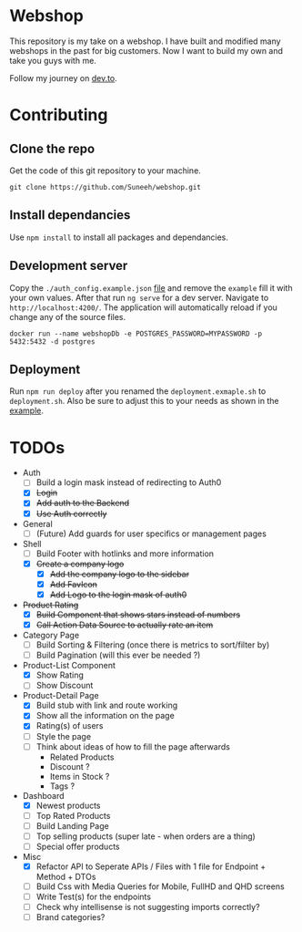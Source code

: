 # Webshop

This repository is my take on a webshop. I have built and modified many webshops in the past for big customers. Now I want to build my own and take you guys with me.

Follow my journey on [dev.to](https://dev.to/suneeh).

# Contributing

## Clone the repo

Get the code of this git repository to your machine.

`git clone https://github.com/Suneeh/webshop.git`

## Install dependancies

Use `npm install` to install all packages and dependancies.

## Development server

Copy the `./auth_config.example.json` [file](https://github.com/Suneeh/webshop/blob/main/frontend/auth_config.example.json) and remove the `example` fill it with your own values. After that run `ng serve` for a dev server. Navigate to `http://localhost:4200/`. The application will automatically reload if you change any of the source files.

`docker run --name webshopDb -e POSTGRES_PASSWORD=MYPASSWORD -p 5432:5432 -d postgres`

## Deployment

Run `npm run deploy` after you renamed the `deployment.exmaple.sh` to `deployment.sh`. Also be sure to adjust this to your needs as shown in the [example](https://github.com/Suneeh/webshop/blob/main/deploy.example.sh).

# TODOs

- Auth
  - [ ] Build a login mask instead of redirecting to Auth0
  - [x] ~~Login~~
  - [x] ~~Add auth to the Backend~~
  - [x] ~~Use Auth correctly~~
- General
  - [ ] (Future) Add guards for user specifics or management pages
- Shell
  - [ ] Build Footer with hotlinks and more information
  - [x] ~~Create a company logo~~
    - [x] ~~Add the company logo to the sidebar~~
    - [x] ~~Add FavIcon~~
    - [x] ~~Add Logo to the login mask of auth0~~
- ~~Product Rating~~
  - [x] ~~Build Component that shows stars instead of numbers~~
  - [x] ~~Call Action Data Source to actually rate an item~~
- Category Page
  - [ ] Build Sorting & Filtering (once there is metrics to sort/filter by)
  - [ ] Build Pagination (will this ever be needed ?)
- Product-List Component
  - [x] Show Rating
  - [ ] Show Discount
- Product-Detail Page
  - [x] Build stub with link and route working
  - [x] Show all the information on the page
  - [x] Rating(s) of users
  - [ ] Style the page
  - [ ] Think about ideas of how to fill the page afterwards
    - Related Products
    - Discount ?
    - Items in Stock ?
    - Tags ?
- Dashboard
  - [x] Newest products
  - [ ] Top Rated Products
  - [ ] Build Landing Page
  - [ ] Top selling products (super late - when orders are a thing)
  - [ ] Special offer products
- Misc
  - [x] Refactor API to Seperate APIs / Files with 1 file for Endpoint + Method + DTOs
  - [ ] Build Css with Media Queries for Mobile, FullHD and QHD screens
  - [ ] Write Test(s) for the endpoints
  - [ ] Check why intellisense is not suggesting imports correctly?
  - [ ] Brand categories?
